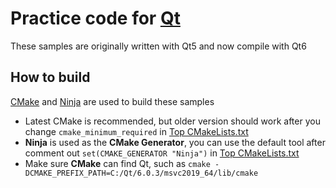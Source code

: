 # Practice code for [Qt](https://www.qt.io/)

These samples are originally written with Qt5 and now compile with Qt6

## How to build

[CMake](https://cmake.org/) and [Ninja](https://ninja-build.org/) are used to build these samples

* Latest CMake is recommended, but older version should work after you change `cmake_minimum_required` in [Top CMakeLists.txt](CMakeLists.txt)
* **Ninja** is used as the **CMake Generator**, you can use the default tool after comment out `set(CMAKE_GENERATOR "Ninja")` in [Top CMakeLists.txt](CMakeLists.txt)
* Make sure **CMake** can find Qt, such as `cmake -DCMAKE_PREFIX_PATH=C:/Qt/6.0.3/msvc2019_64/lib/cmake`